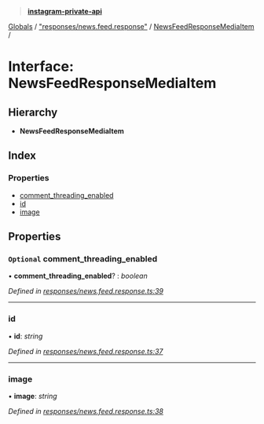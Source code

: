 > **[instagram-private-api](../README.md)**

[Globals](../README.md) / ["responses/news.feed.response"](../modules/_responses_news_feed_response_.md) / [NewsFeedResponseMediaItem](_responses_news_feed_response_.newsfeedresponsemediaitem.md) /

# Interface: NewsFeedResponseMediaItem

## Hierarchy

- **NewsFeedResponseMediaItem**

## Index

### Properties

- [comment_threading_enabled](_responses_news_feed_response_.newsfeedresponsemediaitem.md#optional-comment_threading_enabled)
- [id](_responses_news_feed_response_.newsfeedresponsemediaitem.md#id)
- [image](_responses_news_feed_response_.newsfeedresponsemediaitem.md#image)

## Properties

### `Optional` comment_threading_enabled

• **comment_threading_enabled**? : _boolean_

_Defined in [responses/news.feed.response.ts:39](https://github.com/realinstadude/instagram-private-api/blob/4ae8fec/src/responses/news.feed.response.ts#L39)_

---

### id

• **id**: _string_

_Defined in [responses/news.feed.response.ts:37](https://github.com/realinstadude/instagram-private-api/blob/4ae8fec/src/responses/news.feed.response.ts#L37)_

---

### image

• **image**: _string_

_Defined in [responses/news.feed.response.ts:38](https://github.com/realinstadude/instagram-private-api/blob/4ae8fec/src/responses/news.feed.response.ts#L38)_
